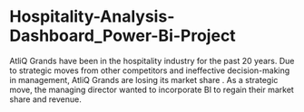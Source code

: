 # Hospitality-Analysis-Dashboard_Power-Bi-Project
AtliQ Grands have been in the hospitality industry for the past 20 years. Due to strategic moves from other competitors and ineffective decision-making in management, AtliQ Grands are losing its market share . As a strategic move, the managing director wanted to incorporate BI to regain their market share and revenue.
